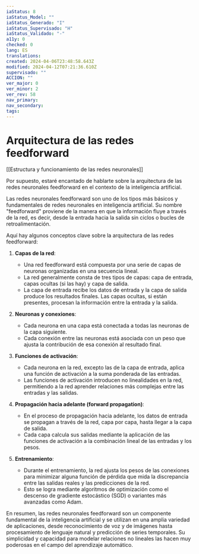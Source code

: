```yaml
---
iaStatus: 8
iaStatus_Model: ""
iaStatus_Generado: "I"
iaStatus_Supervisado: "H"
iaStatus_Validado: "-"
a11y: 0
checked: 0
lang: ES
translations: 
created: 2024-04-06T23:48:58.643Z
modified: 2024-04-12T07:21:36.610Z
supervisado: ""
ACCION: ""
ver_major: 0
ver_minor: 2
ver_rev: 58
nav_primary: 
nav_secondary: 
tags:
---
```

# Arquitectura de las redes feedforward

[[Estructura y funcionamiento de las  redes neuronales]]

Por supuesto, estaré encantado de hablarte sobre la arquitectura de las redes neuronales feedforward en el contexto de la inteligencia artificial.

Las redes neuronales feedforward son uno de los tipos más básicos y fundamentales de redes neuronales en inteligencia artificial. Su nombre "feedforward" proviene de la manera en que la información fluye a través de la red, es decir, desde la entrada hacia la salida sin ciclos o bucles de retroalimentación.

Aquí hay algunos conceptos clave sobre la arquitectura de las redes feedforward:

1. **Capas de la red**:
   - Una red feedforward está compuesta por una serie de capas de neuronas organizadas en una secuencia lineal.
   - La red generalmente consta de tres tipos de capas: capa de entrada, capas ocultas (si las hay) y capa de salida.
   - La capa de entrada recibe los datos de entrada y la capa de salida produce los resultados finales. Las capas ocultas, si están presentes, procesan la información entre la entrada y la salida.

2. **Neuronas y conexiones**:
   - Cada neurona en una capa está conectada a todas las neuronas de la capa siguiente.
   - Cada conexión entre las neuronas está asociada con un peso que ajusta la contribución de esa conexión al resultado final.

3. **Funciones de activación**:
   - Cada neurona en la red, excepto las de la capa de entrada, aplica una función de activación a la suma ponderada de las entradas.
   - Las funciones de activación introducen no linealidades en la red, permitiendo a la red aprender relaciones más complejas entre las entradas y las salidas.

4. **Propagación hacia adelante (forward propagation)**:
   - En el proceso de propagación hacia adelante, los datos de entrada se propagan a través de la red, capa por capa, hasta llegar a la capa de salida.
   - Cada capa calcula sus salidas mediante la aplicación de las funciones de activación a la combinación lineal de las entradas y los pesos.

5. **Entrenamiento**:
   - Durante el entrenamiento, la red ajusta los pesos de las conexiones para minimizar alguna función de pérdida que mida la discrepancia entre las salidas reales y las predicciones de la red.
   - Esto se logra mediante algoritmos de optimización como el descenso de gradiente estocástico (SGD) o variantes más avanzadas como Adam.

En resumen, las redes neuronales feedforward son un componente fundamental de la inteligencia artificial y se utilizan en una amplia variedad de aplicaciones, desde reconocimiento de voz y de imágenes hasta procesamiento de lenguaje natural y predicción de series temporales. Su simplicidad y capacidad para modelar relaciones no lineales las hacen muy poderosas en el campo del aprendizaje automático.